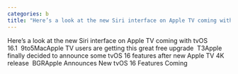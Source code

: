 ```yaml
---
categories: b
title: "Here’s a look at the new Siri interface on Apple TV coming with tvOS 161  9to5Mac"
---
```

Here’s a look at the new Siri interface on Apple TV coming with tvOS 16.1&nbsp;&nbsp;9to5MacApple TV users are getting this great free upgrade&nbsp;&nbsp;T3Apple finally decided to announce some tvOS 16 features after new Apple TV 4K release&nbsp;&nbsp;BGRApple Announces New tvOS 16 Features Coming 